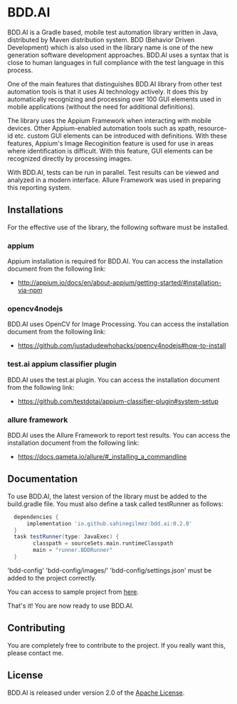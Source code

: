 [license]: http://www.apache.org/licenses/LICENSE-2.0 "Apache License 2.0"
[CONTRIBUTING.md]: .github/CONTRIBUTING.md
[CODE_OF_CONDUCT.md]: CODE_OF_CONDUCT.md

# BDD.AI

BDD.AI is a Gradle based, mobile test automation library written in Java, distributed by Maven distribution system. BDD (Behavior Driven Development) which is also used in the library name is one of the new generation software development approaches. BDD.AI uses a syntax that is close to human languages ​​in full compliance with the test language in this process.

One of the main features that distinguishes BDD.AI library from other test automation tools is that it uses AI technology actively. It does this by automatically recognizing and processing over 100 GUI elements used in mobile applications (without the need for additional definitions).

The library uses the Appium Framework when interacting with mobile devices. Other Appium-enabled automation tools such as xpath, resource-id etc. custom GUI elements can be introduced with definitions. With these features, Appium's Image Recoginition feature is used for use in areas where identification is difficult. With this feature, GUI elements can be recognized directly by processing images.

With BDD.AI, tests can be run in parallel. Test results can be viewed and analyzed in a modern interface. Allure Framework was used in preparing this reporting system.

## Installations

For the effective use of the library, the following software must be installed.

### appium

Appium installation is required for BDD.AI. You can access the installation document from the following link:

* http://appium.io/docs/en/about-appium/getting-started/#installation-via-npm

### opencv4nodejs

BDD.AI uses OpenCV for Image Processing. You can access the installation document from the following link:

* https://github.com/justadudewhohacks/opencv4nodejs#how-to-install

### test.ai appium classifier plugin

BDD.AI uses the test.ai plugin. You can access the installation document from the following link:

* https://github.com/testdotai/appium-classifier-plugin#system-setup

### allure framework

BDD.AI uses the Allure Framework to report test results. You can access the installation document from the following link:

* https://docs.qameta.io/allure/#_installing_a_commandline

## Documentation
To use BDD.AI, the latest version of the library must be added to the build.gradle file. You must also define a task called testRunner as follows: 

```groovy
  dependencies {
      implementation 'io.github.sahinegilmez:bdd.ai:0.2.0'
  }
  task testRunner(type: JavaExec) {
        classpath = sourceSets.main.runtimeClasspath
        main = "runner.BDDRunner"
  }
```

'bdd-config' 'bdd-config/images/' 'bdd-config/settings.json' must be added to the project correctly.

You can access to sample project from [here](https://github.com/SahinEgilmez/bdd.ai).

That's it! You are now ready to use BDD.AI.

## Contributing

You are completely free to contribute to the project. If you really want this, please contact me.

## License

BDD.AI is released under version 2.0 of the [Apache License][license].